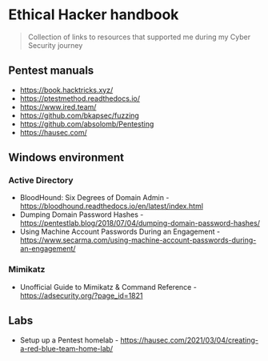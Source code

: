 # Ethical Hacker handbook
> Collection of links to resources that supported me during my Cyber Security journey

## Pentest manuals
- https://book.hacktricks.xyz/
- https://ptestmethod.readthedocs.io/
- https://www.ired.team/
- https://github.com/bkapsec/fuzzing
- https://github.com/absolomb/Pentesting
- https://hausec.com/

## Windows environment
### Active Directory
- BloodHound: Six Degrees of Domain Admin -  https://bloodhound.readthedocs.io/en/latest/index.html
- Dumping Domain Password Hashes - https://pentestlab.blog/2018/07/04/dumping-domain-password-hashes/
- Using Machine Account Passwords During an Engagement - https://www.secarma.com/using-machine-account-passwords-during-an-engagement/
### Mimikatz
- Unofficial Guide to Mimikatz & Command Reference - https://adsecurity.org/?page_id=1821

## Labs
- Setup up a Pentest homelab - https://hausec.com/2021/03/04/creating-a-red-blue-team-home-lab/
